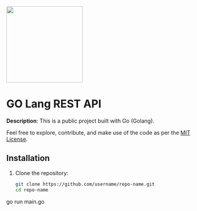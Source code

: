 <img src="https://blog.golang.org/go-brand/Go-Logo/PNG/Go-Logo_Blue.png" width="200" height="200">

# GO Lang REST API

**Description**: This is a public project built with Go (Golang). 

Feel free to explore, contribute, and make use of the code as per the [MIT License](LICENSE).

## Installation

1. Clone the repository:

   ```bash
   git clone https://github.com/username/repo-name.git
   cd repo-name

go run main.go

